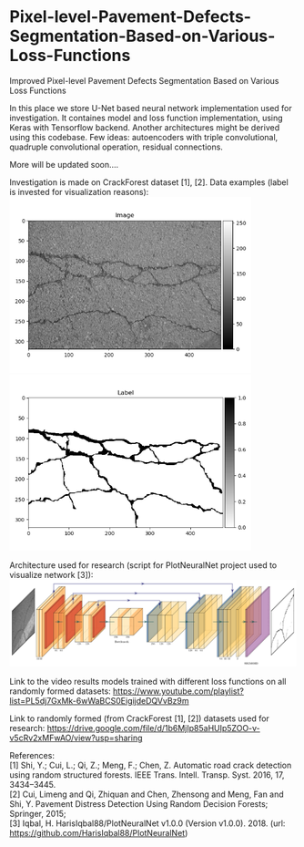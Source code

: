 # Pixel-level-Pavement-Defects-Segmentation-Based-on-Various-Loss-Functions
Improved Pixel-level Pavement Defects Segmentation Based on Various Loss Functions
  
In this place we store U-Net based neural network implementation used for investigation. It containes model and loss function implementation, using Keras with Tensorflow backend. Another architectures might be derived using this codebase. Few ideas: autoencoders with triple convolutional, quadruple convolutional operation, residual connections.

More will be updated soon....

Investigation is made on CrackForest dataset [1], [2]. Data examples (label is invested for visualization reasons):  
<img src="https://github.com/rytisss/Pixel-level-Pavement-Defects-Segmentation-Based-on-Various-Loss-Functions/blob/master/res/035_image.png" width="425"/> <img src="https://github.com/rytisss/Pixel-level-Pavement-Defects-Segmentation-Based-on-Various-Loss-Functions/blob/master/res/035_label.png" width="425"/> 

Architecture used for research (script for PlotNeuralNet project used to visualize network [3]):  
![alt text](https://github.com/rytisss/Pixel-level-Pavement-Defects-Segmentation-Based-on-Various-Loss-Functions/blob/master/res/4LayerUnet.png)
  
Link to the video results models trained with different loss functions on all randomly formed datasets: https://www.youtube.com/playlist?list=PL5dj7GxMk-6wWaBCS0EigijdeDQVvBz9m
  
Link to randomly formed (from CrackForest [1], [2]) datasets used for research: https://drive.google.com/file/d/1b6MjIp85aHUIp5ZOO-v-v5cRv2xMFwAO/view?usp=sharing
  
References:  
[1] Shi, Y.; Cui, L.; Qi, Z.; Meng, F.; Chen, Z. Automatic road crack detection using random structured forests. IEEE Trans. Intell. Transp. Syst. 2016, 17, 3434–3445.  
[2] Cui, Limeng and Qi, Zhiquan and Chen, Zhensong and Meng, Fan and Shi, Y. Pavement Distress Detection Using Random Decision Forests; Springer, 2015;  
[3] Iqbal, H. HarisIqbal88/PlotNeuralNet v1.0.0 (Version v1.0.0). 2018. (url: https://github.com/HarisIqbal88/PlotNeuralNet)


